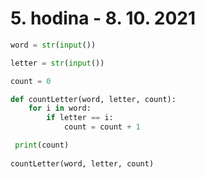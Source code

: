 # 5. hodina - 8. 10. 2021

``` python
word = str(input()) 

letter = str(input()) 

count = 0 

def countLetter(word, letter, count): 
    for i in word: 
        if letter == i: 
            count = count + 1 

 print(count)
 
countLetter(word, letter, count) 
```
